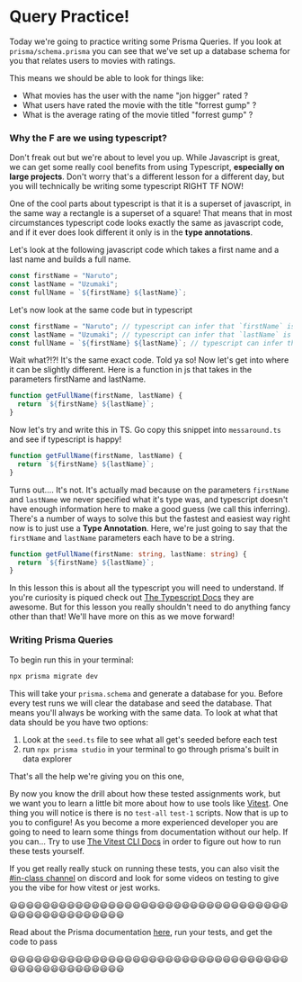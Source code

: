 # Query Practice!

Today we're going to practice writing some Prisma Queries. If you look at `prisma/schema.prisma` you can see that we've set up a database schema for you that relates users to movies with ratings.

This means we should be able to look for things like:

- What movies has the user with the name "jon higger" rated ?
- What users have rated the movie with the title "forrest gump" ?
- What is the average rating of the movie titled "forrest gump" ?

### Why the F are we using typescript?

Don't freak out but we're about to level you up. While Javascript is great, we can get some really cool benefits from using Typescript, **especially on large projects**. Don't worry that's a different lesson for a different day, but you will technically be writing some typescript RIGHT TF NOW!

One of the cool parts about typescript is that it is a superset of javascript, in the same way a rectangle is a superset of a square! That means that in most circumstances typescript code looks exactly the same as javascript code, and if it ever does look different it only is in the **type annotations**.

Let's look at the following javascript code which takes a first name and a last name and builds a full name.

```js
const firstName = "Naruto";
const lastName = "Uzumaki";
const fullName = `${firstName} ${lastName}`;
```

Let's now look at the same code but in typescript

```ts
const firstName = "Naruto"; // typescript can infer that `firstName` is a string
const lastName = "Uzumaki"; // typescript can infer that `lastName` is a string
const fullName = `${firstName} ${lastName}`; // typescript can infer that `fullName` is a string
```

Wait what?!?! It's the same exact code. Told ya so! Now let's get into where it can be slightly different. Here is a function in js that takes in the parameters firstName and lastName.

```js
function getFullName(firstName, lastName) {
  return `${firstName} ${lastName}`;
}
```

Now let's try and write this in TS. Go copy this snippet into `messaround.ts` and see if typescript is happy!

```ts
function getFullName(firstName, lastName) {
  return `${firstName} ${lastName}`;
}
```

Turns out.... It's not. It's actually mad because on the parameters `firstName` and `lastName` we never specified what it's type was, and typescript doesn't have enough information here to make a good guess (we call this inferring). There's a number of ways to solve this but the fastest and easiest way right now is to just use a **Type Annotation**. Here, we're just going to say that the `firstName` and `lastName` parameters each have to be a string.

```ts
function getFullName(firstName: string, lastName: string) {
  return `${firstName} ${lastName}`;
}
```

In this lesson this is about all the typescript you will need to understand. If you're curiosity is piqued check out [The Typescript Docs](https://www.typescriptlang.org/docs/) they are awesome. But for this lesson you really shouldn't need to do anything fancy other than that! We'll have more on this as we move forward!

### Writing Prisma Queries

To begin run this in your terminal:

```sh
npx prisma migrate dev
```

This will take your `prisma.schema` and generate a database for you. Before every test runs we will clear the database and seed the database. That means you'll always be working with the same data. To look at what that data should be you have two options:

1. Look at the `seed.ts` file to see what all get's seeded before each test
2. run `npx prisma studio` in your terminal to go through prisma's built in data explorer

That's all the help we're giving you on this one,

By now you know the drill about how these tested assignments work, but we want you to learn a little bit more about how to use tools like [Vitest](https://vitest.dev/). One thing you will notice is there is no `test-all` `test-1` scripts. Now that is up to you to configure! As you become a more experienced developer you are going to need to learn some things from documentation without our help. If you can... Try to use [The Vitest CLI Docs](https://vitest.dev/guide/cli.html) in order to figure out how to run these tests yourself.

If you get really really stuck on running these tests, you can also visit the [#in-class channel](https://discord.com/channels/747547219586056295/1057359332121001994) on discord and look for some videos on testing to give you the vibe for how vitest or jest works.

😃😃😃😃😃😃😃😃😃😃😃😃😃😃😃😃😃😃😃😃😃😃😃😃😃😃😃😃😃😃😃😃😃😃😃😃😃😃😃😃😃😃😃😃😃😃😃😃

Read about the Prisma documentation [here](https://www.prisma.io/docs), run your tests, and get the code to pass

😃😃😃😃😃😃😃😃😃😃😃😃😃😃😃😃😃😃😃😃😃😃😃😃😃😃😃😃😃😃😃😃😃😃😃😃😃😃😃😃😃😃😃😃😃😃😃😃
